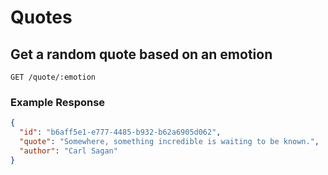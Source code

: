# Quotes

## Get a random quote based on an emotion

`GET /quote/:emotion`

### Example Response

```json
{
  "id": "b6aff5e1-e777-4485-b932-b62a6905d062",
  "quote": "Somewhere, something incredible is waiting to be known.",
  "author": "Carl Sagan"
}
```
